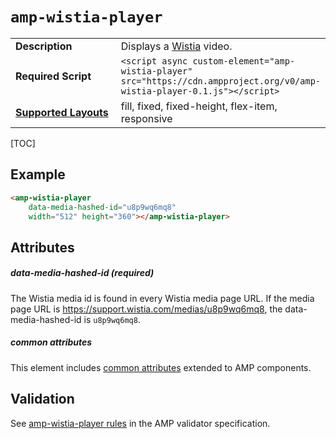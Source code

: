 <!---
Copyright 2018 The AMP HTML Authors. All Rights Reserved.

Licensed under the Apache License, Version 2.0 (the "License");
you may not use this file except in compliance with the License.
You may obtain a copy of the License at

      http://www.apache.org/licenses/LICENSE-2.0

Unless required by applicable law or agreed to in writing, software
distributed under the License is distributed on an "AS-IS" BASIS,
WITHOUT WARRANTIES OR CONDITIONS OF ANY KIND, either express or implied.
See the License for the specific language governing permissions and
limitations under the License.
-->

# <a name="amp-wistia-player"></a> `amp-wistia-player`

<table>
  <tr>
    <td width="40%"><strong>Description</strong></td>
    <td>Displays a <a href="https://wistia.com">Wistia</a> video.</td>
  </tr>
  <tr>
    <td width="40%"><strong>Required Script</strong></td>
    <td><code>&lt;script async custom-element="amp-wistia-player" src="https://cdn.ampproject.org/v0/amp-wistia-player-0.1.js">&lt;/script></code></td>
  </tr>
  <tr>
    <td class="col-fourty"><strong><a href="https://www.ampproject.org/docs/guides/responsive/control_layout.html">Supported Layouts</a></strong></td>
    <td>fill, fixed, fixed-height, flex-item, responsive</td>
  </tr>
</table>

[TOC]

## Example

```html
<amp-wistia-player
    data-media-hashed-id="u8p9wq6mq8"
    width="512" height="360"></amp-wistia-player>
```

## Attributes

##### data-media-hashed-id (required)

The Wistia media id is found in every Wistia media page URL. If the media page URL is https://support.wistia.com/medias/u8p9wq6mq8, the data-media-hashed-id is `u8p9wq6mq8`.

##### common attributes

This element includes [common attributes](https://www.ampproject.org/docs/reference/common_attributes) extended to AMP components.

## Validation

See [amp-wistia-player rules](validator-amp-wistia-player.protoascii) in the AMP validator specification.
